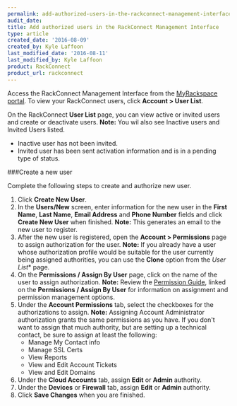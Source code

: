 ```yaml
---
permalink: add-authorized-users-in-the-rackconnect-management-interface/
audit_date:
title: Add authorized users in the RackConnect Management Interface
type: article
created_date: '2016-08-09'
created_by: Kyle Laffoon
last_modified_date: '2016-08-11'
last_modified_by: Kyle Laffoon
product: RackConnect
product_url: rackconnect
---
```


Access the RackConnect Management Interface from the
[MyRackspace portal](https://my.rackspace.com/). To view your
RackConnect users, click **Account > User List**.

On the RackConnect **User List** page, you can view active or invited users
and create or deactivate users.
**Note:** You wil also see Inactive users and Invited Users listed. 
 - Inactive user has not been invited.
 - Invited user has been sent activation information and is in a pending type of status.

###Create a new user

Complete the following steps to create and authorize new user.

1. Click **Create New User**.
2. In the **Users/New** screen, enter information for the new user in the
   **First Name**, **Last Name**, **Email Address** and **Phone Number** fields and click **Create New User** when finished.
   **Note:** This generates an email to the new user to register. 
3. After the new user is registered, open the  **Account > Permissions** page
   to assign authorization for the user.
   **Note:** If you already have a user whose authorization profile would be suitable for the user currently being assigned authorities, you can use the **Clone** option from the *User List** page.
4. On the **Permissions / Assign By User** page, click on the name of the user
   to assign authorization.
   **Note:** Review the [Permission Guide](https://racker.my.rackspace.com/portal/downloads/csx-docs/PermissionsGuide.pdf), linked on the **Permissions / Assign By User** for information on assignment and permission management options.
5. Under the **Account Permissions** tab, select the checkboxes for the
   authorizations to assign.
   **Note:** Assigning Account Administrator authorization grants the same permissions as you have. If you don't want to assign that much authority, but are setting up a technical contact, be sure to assign at least the following:
    - Manage My Contact info
    - Manage SSL Certs
    - View Reports
    - View and Edit Account Tickets
    - View and Edit Domains
6. Under the **Cloud Accounts** tab, assign **Edit** or **Admin** authority.
7. Under the **Devices** or **Firewall** tab, assign **Edit** or **Admin**
   authority.
8. Click **Save Changes** when you are finished.

